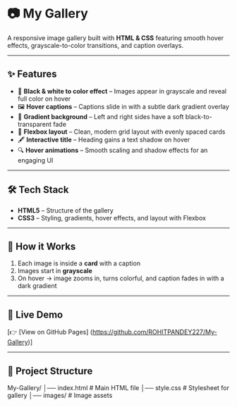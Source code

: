 # 📷 My Gallery

A responsive image gallery built with **HTML & CSS** featuring smooth hover effects, grayscale-to-color transitions, and caption overlays.

---

## ✨ Features
- 🎨 **Black & white to color effect** – Images appear in grayscale and reveal full color on hover  
- 🖼️ **Hover captions** – Captions slide in with a subtle dark gradient overlay  
- 🌌 **Gradient background** – Left and right sides have a soft black-to-transparent fade  
- 📱 **Flexbox layout** – Clean, modern grid layout with evenly spaced cards  
- 🖋️ **Interactive title** – Heading gains a text shadow on hover  
- 🔍 **Hover animations** – Smooth scaling and shadow effects for an engaging UI  

---

## 🛠️ Tech Stack
- **HTML5** – Structure of the gallery  
- **CSS3** – Styling, gradients, hover effects, and layout with Flexbox  

---

## 📌 How it Works
1. Each image is inside a **card** with a caption  
2. Images start in **grayscale**  
3. On hover → image zooms in, turns colorful, and caption fades in with a dark gradient  

---

## 🚀 Live Demo
[👉 [View on GitHub Pages] (https://github.com/ROHITPANDEY227/My-Gallery)]



---

## 📂 Project Structure
My-Gallery/
│── index.html # Main HTML file
│── style.css # Stylesheet for gallery
│── images/ # Image assets
